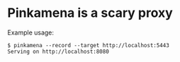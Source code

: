 Pinkamena is a scary proxy
==========================


Example usage:

```
$ pinkamena --record --target http://localhost:5443
Serving on http://localhost:8080
```

